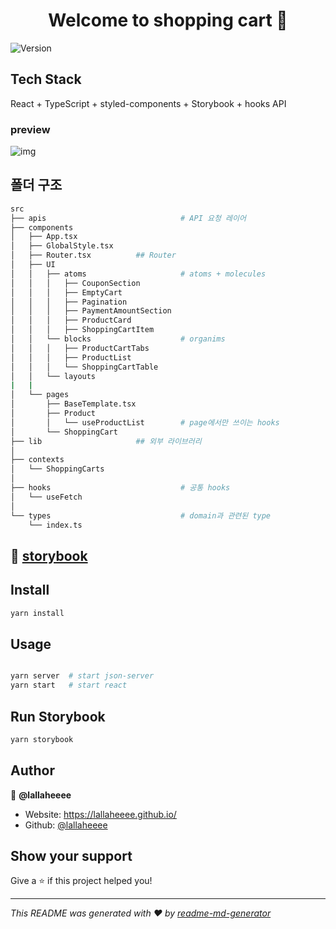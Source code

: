 <h1 align="center">Welcome to shopping cart 👋</h1>
<p>
  <img alt="Version" src="https://img.shields.io/badge/version-0.1.0-blue.svg?cacheSeconds=2592000" />
</p>

## Tech Stack

React + TypeScript + styled-components + Storybook + hooks API

### preview

![img](./docs/preview.gif)

## 폴더 구조

```sh
src
├── apis							  # API 요청 레이어
├── components
│   ├── App.tsx
│   ├── GlobalStyle.tsx
│   ├── Router.tsx          ## Router
│   ├── UI
│   │   ├── atoms					  # atoms + molecules
│   │   │   ├── CouponSection
│   │   │   ├── EmptyCart
│   │   │   ├── Pagination
│   │   │   ├── PaymentAmountSection
│   │   │   ├── ProductCard
│   │   │   ├── ShoppingCartItem
│   │   └── blocks					  # organims
│   │   │   ├── ProductCartTabs
│   │   │   ├── ProductList
│   │   │   └── ShoppingCartTable
│   │   └── layouts
|   |
│   └── pages
│       ├── BaseTemplate.tsx
│       ├── Product
│       │   └── useProductList		  # page에서만 쓰이는 hooks
│       └── ShoppingCart
├── lib                     ## 외부 라이브러리
│ 
├── contexts
│   └── ShoppingCarts
│ 
├── hooks							  # 공통 hooks
│   └── useFetch
│ 
└── types							  # domain과 관련된 type
    └── index.ts
```

## 📕 [storybook](https://shopping-cart-react-ts.netlify.app/?path=/story/atoms-pagination--index)

## Install

```sh
yarn install
```

## Usage

```sh

yarn server  # start json-server
yarn start   # start react
```

## Run Storybook

```sh
yarn storybook
```

## Author

👤 **@lallaheeee**

-   Website: https://lallaheeee.github.io/
-   Github: [@lallaheeee](https://github.com/lallaheeee)

## Show your support

Give a ⭐️ if this project helped you!

---

_This README was generated with ❤️ by [readme-md-generator](https://github.com/kefranabg/readme-md-generator)_
